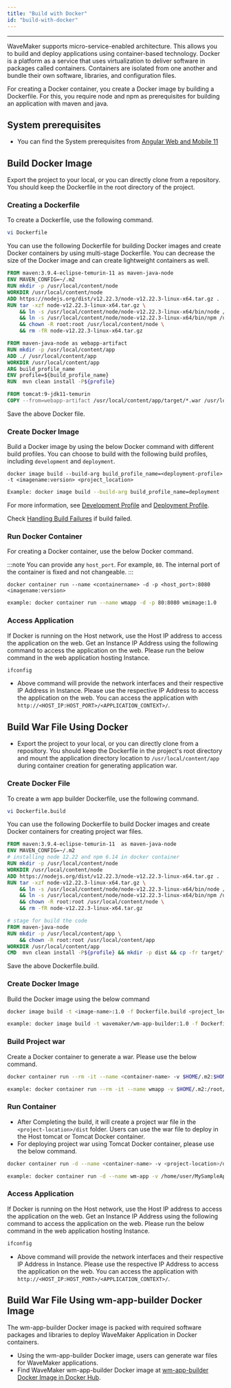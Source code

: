 ```yaml
---
title: "Build with Docker"
id: "build-with-docker"
---
```

---

WaveMaker supports micro-service-enabled architecture. This allows you to build and deploy applications using container-based technology. Docker is a platform as a service that uses virtualization to deliver software in packages called containers. Containers are isolated from one another and bundle their own software, libraries, and configuration files.

For creating a Docker container, you create a Docker image by building a Dockerfile. For this, you require node and npm as prerequisites for building an application with maven and java.

## System prerequisites

- You can find the System prerequisites from [Angular Web and Mobile 11](/learn/wavemaker-release-notes/v11-1-2#angular-web-and-mobile-11)


## Build Docker Image

Export the project to your local, or you can directly clone from a repository. You should keep the Dockerfile in the root directory of the project.

### Creating a Dockerfile

To create a Dockerfile, use the following command.

```bash
vi Dockerfile
```

You can use the following Dockerfile for building Docker images and create Docker containers by using multi-stage Dockerfile. You can decrease the size of the Docker image and can create lightweight containers as well.

```Dockerfile
FROM maven:3.9.4-eclipse-temurin-11 as maven-java-node
ENV MAVEN_CONFIG=~/.m2
RUN mkdir -p /usr/local/content/node
WORKDIR /usr/local/content/node
ADD https://nodejs.org/dist/v12.22.3/node-v12.22.3-linux-x64.tar.gz .
RUN tar -xzf node-v12.22.3-linux-x64.tar.gz \
    && ln -s /usr/local/content/node/node-v12.22.3-linux-x64/bin/node /usr/local/bin/node \
    && ln -s /usr/local/content/node/node-v12.22.3-linux-x64/bin/npm /usr/local/bin/npm \
    && chown -R root:root /usr/local/content/node \
    && rm -fR node-v12.22.3-linux-x64.tar.gz

FROM maven-java-node as webapp-artifact
RUN mkdir -p /usr/local/content/app
ADD ./ /usr/local/content/app
WORKDIR /usr/local/content/app
ARG build_profile_name
ENV profile=${build_profile_name}
RUN  mvn clean install -P${profile}

FROM tomcat:9-jdk11-temurin
COPY --from=webapp-artifact /usr/local/content/app/target/*.war /usr/local/tomcat/webapps/
```

Save the above Docker file.

### Create Docker Image

Build a Docker image by using the below Docker command with different build profiles. You can choose to build with the following build profiles, including `development` and `deployment`.

```Docker
docker image build --build-arg build_profile_name=<deployment-profile> -t <imagename:version> <project_location>
```

```bash
Example: docker image build --build-arg build_profile_name=deployment -t wmimage:1.0 .
```

For more information, see [Development Profile](/learn/app-development/deployment/configuration-profiles#development-configuration-profile) and [Deployment Profile](/learn/app-development/deployment/configuration-profiles#deployment-configuration-profile).

Check [Handling Build Failures](/learn/app-development/deployment/building-with-maven#handling-build-failures) if build failed.

### Run Docker Container

For creating a Docker container, use the below Docker command.

:::note
You can provide any `host_port`. For example, `80`. The internal port of the container is fixed and not changeable.
:::

```Docker
docker container run --name <containername> -d -p <host_port>:8080 <imagename:version>
```

```bash
example: docker container run --name wmapp -d -p 80:8080 wmimage:1.0
```

### Access Application

If Docker is running on the Host network, use the Host IP address to access the application on the web. Get an Instance IP Address using the following command to access the application on the web. Please run the below command in the web application hosting Instance.

```bash
ifconfig
```

- Above command will provide the network interfaces and their respective IP Address in Instance. Please use the respective IP Address to access the application on the web. You can access the application with `http://<HOST_IP:HOST_PORT>/<APPLICATION_CONTEXT>/`.

## Build War File Using Docker

- Export the project to your local, or you can directly clone from a repository. You should keep the Dockerfile in the project's root directory and mount the application directory location to `/usr/local/content/app` during container creation for generating application war.

### Create Docker File

To create a wm app builder Dockerfile, use the following command.

```bash
vi Dockerfile.build
```

You can use the following Dockerfile to build Docker images and create Docker containers for creating project war files.

```Dockerfile
FROM maven:3.9.4-eclipse-temurin-11  as maven-java-node
ENV MAVEN_CONFIG=~/.m2
# installing node 12.22 and npm 6.14 in docker container
RUN mkdir -p /usr/local/content/node
WORKDIR /usr/local/content/node
ADD https://nodejs.org/dist/v12.22.3/node-v12.22.3-linux-x64.tar.gz .
RUN tar -xzf node-v12.22.3-linux-x64.tar.gz \
    && ln -s /usr/local/content/node/node-v12.22.3-linux-x64/bin/node /usr/local/bin/node \
    && ln -s /usr/local/content/node/node-v12.22.3-linux-x64/bin/npm /usr/local/bin/npm \
    && chown -R root:root /usr/local/content/node \
    && rm -fR node-v12.22.3-linux-x64.tar.gz

# stage for build the code
FROM maven-java-node
RUN mkdir -p /usr/local/content/app \
    && chown -R root:root /usr/local/content/app
WORKDIR /usr/local/content/app
CMD  mvn clean install -P${profile} && mkdir -p dist && cp -fr target/*.war dist/
```

Save the above Dockerfile.build.

### Create Docker Image

Build the Docker image using the below command

```bash
docker image build -t <image-name>:1.0 -f Dockerfile.build <project_location>
```

```bash
example: docker image build -t wavemaker/wm-app-builder:1.0 -f Dockerfile.build .
```

### Build Project war

Create a Docker container to generate a war. Please use the below command.

```bash
docker container run --rm -it --name <container-name> -v $HOME/.m2:$HOME/.m2 -v $HOME/.npm:$HOME/.npm -v <project-location>:/usr/local/content/app -e profile=<deployment-profile> -e MAVEN_CONFIG=$HOME/.m2 <image-name>
```

```bash
example: docker container run --rm -it --name wmapp -v $HOME/.m2:/root/.m2 -v $HOME/.npm:/root/.npm -v /home/user/MySampleApp:/usr/local/content/app -e profile=deployment -e MAVEN_CONFIG=$HOME/.m2 wavemaker/wm-app-builder:1.0
```

### Run Container

- After Completing the build, it will create a project war file in the `<project-location>/dist` folder. Users can use the war file to deploy in the Host tomcat or Tomcat Docker container.
- For deploying project war using Tomcat Docker container, please use the below command.

```bash
docker container run -d --name <container-name> -v <project-location>/dist/:/usr/local/tomcat/webapps/ -p <host_port>:8080 tomcat:9-jdk11-temurin
```

```bash
example: docker container run -d --name wm-app -v /home/user/MySampleApp/dist/:/usr/local/tomcat/webapps/ -p 80:8080 tomcat:9-jdk11-temurin
```

### Access Application

If Docker is running on the Host network, use the Host IP address to access the application on the web. Get an Instance IP Address using the following command to access the application on the web. Please run the below command in the web application hosting Instance.

```bash
ifconfig
```

- Above command will provide the network interfaces and their respective IP Address in Instance. Please use the respective IP Address to access the application on the web. You can access the application with `http://<HOST_IP:HOST_PORT>/<APPLICATION_CONTEXT>/`.

## Build War File Using wm-app-builder Docker Image

The wm-app-builder Docker image is packed with required software packages and libraries to deploy WaveMaker Application in Docker containers.

- Using the wm-app-builder Docker image, users can generate war files for WaveMaker applications.
- Find WaveMaker wm-app-builder Docker image at [wm-app-builder Docker Image in Docker Hub](https://hub.docker.com/r/wavemakerapp/wm-app-builder).
